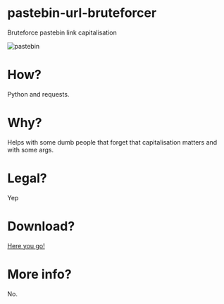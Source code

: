 # pastebin-url-bruteforcer
Bruteforce pastebin link capitalisation

![pastebin](https://user-images.githubusercontent.com/79367505/121056634-0e768600-c7c7-11eb-9281-9e1af5246dbb.png)

# How?
Python and requests.
# Why?
Helps with some dumb people that forget that capitalisation matters and with some args.
# Legal?
Yep
# Download?
[Here you go!](https://drive.google.com/file/d/1cJ9EcpDcQUG_nEXkKqtYeAc5K5Js3tQ0/view?usp=sharing)
# More info?
No.
